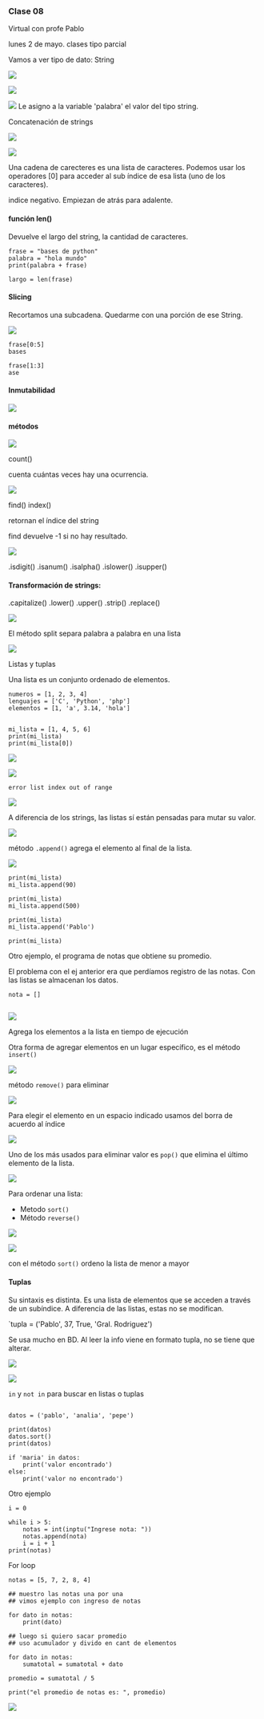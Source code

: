 ### Clase 08
Virtual con profe Pablo

lunes 2 de mayo. clases tipo parcial

Vamos a ver tipo de dato: String

![](Pasted%20image%2020220418183844.png)

![](Pasted%20image%2020220418185058.png)

![](Pasted%20image%2020220418185206.png)
Le asigno a la variable 'palabra' el valor del tipo string.

Concatenación de strings

![](Pasted%20image%2020220418185317.png)

![](Pasted%20image%2020220418185400.png)

Una cadena de carecteres es una lista de caracteres. Podemos usar los operadores [0] para acceder al sub índice de esa lista (uno de los caracteres).

indice negativo. Empiezan de atrás para adalente.

#### función len()
Devuelve el largo del string, la cantidad de caracteres.

```
frase = "bases de python"
palabra = "hola mundo"
print(palabra + frase)

largo = len(frase)

```

#### Slicing
Recortamos una subcadena. Quedarme con una porción de ese String.

![](Pasted%20image%2020220418192218.png)

```
frase[0:5]
bases

frase[1:3]
ase
```

#### Inmutabilidad


![](Pasted%20image%2020220418192845.png)

#### métodos
![](Pasted%20image%2020220418193503.png)

count()

cuenta cuántas veces hay una ocurrencia.

![](Pasted%20image%2020220418193721.png)

find()
index()

retornan el índice del string

find devuelve -1 si no hay resultado.

![](Pasted%20image%2020220418194318.png)

.isdigit()
.isanum()
.isalpha()
.islower()
.isupper()

#### Transformación de strings:

.capitalize()
.lower()
.upper()
.strip()
.replace()

![](Pasted%20image%2020220418194601.png)

El método split separa palabra a palabra en una lista

![](Pasted%20image%2020220418195024.png)


Listas y tuplas

Una lista es un conjunto ordenado de elementos.

```
numeros = [1, 2, 3, 4]
lenguajes = ['C', 'Python', 'php']
elementos = [1, 'a', 3.14, 'hola']


mi_lista = [1, 4, 5, 6]
print(mi_lista)
print(mi_lista[0])

```

![](Pasted%20image%2020220418201316.png)

![](Pasted%20image%2020220418201904.png)

`error list index out of range`

![](Pasted%20image%2020220418202014.png)

A diferencia de los strings, las listas sí están pensadas para mutar su valor.

![](Pasted%20image%2020220418202140.png)

método `.append()` agrega el elemento al final de la lista.

![](Pasted%20image%2020220418202351.png)

```
print(mi_lista)
mi_lista.append(90)

print(mi_lista)
mi_lista.append(500)

print(mi_lista)
mi_lista.append('Pablo')

print(mi_lista)
```

Otro ejemplo, el programa de notas que obtiene su promedio.

El problema con el ej anterior era que perdíamos registro de las notas. Con las listas se almacenan los datos.

```
nota = []


```

![](Pasted%20image%2020220418203245.png)

Agrega los elementos a la lista en tiempo de ejecución

Otra forma de agregar elementos en un lugar específico, es el método `insert()`

![](Pasted%20image%2020220418203339.png)

método `remove()` para eliminar

![](Pasted%20image%2020220418203548.png)

Para elegir el elemento en un espacio indicado usamos del
borra de acuerdo al índice

![](Pasted%20image%2020220418203648.png)

Uno de los más usados para eliminar valor es `pop()` que elimina el último elemento de la lista.

![](Pasted%20image%2020220418203801.png)

Para ordenar una lista:

- Metodo `sort()`
- Método `reverse()`

![](Pasted%20image%2020220418203902.png)

![](Pasted%20image%2020220418204030.png)

con el método `sort()` ordeno la lista de menor a mayor

#### Tuplas
Su sintaxis es distinta. Es una lista de elementos que se acceden a través de un subíndice. A diferencia de las listas, estas no se modifican.

`tupla = ('Pablo', 37, True, 'Gral. Rodriguez')

Se usa mucho en BD. Al leer la info viene en formato tupla, no se tiene que alterar.

![](Pasted%20image%2020220418205557.png)

![](Pasted%20image%2020220418205845.png)

`in` y `not in` para buscar en listas o tuplas

```

datos = ('pablo', 'analia', 'pepe')

print(datos)
datos.sort()
print(datos)

if 'maria' in datos:
	print('valor encontrado')
else:
	print('valor no encontrado')

```

Otro ejemplo

```
i = 0

while i > 5:
	notas = int(inptu("Ingrese nota: "))
	notas.append(nota)
	i = i + 1
print(notas)

```

For loop

```
notas = [5, 7, 2, 8, 4]

## muestro las notas una por una 
## vimos ejemplo con ingreso de notas

for dato in notas:
	print(dato)

## luego si quiero sacar promedio
## uso acumulador y divido en cant de elementos

for dato in notas:
	sumatotal = sumatotal + dato

promedio = sumatotal / 5

print("el promedio de notas es: ", promedio)

```

![](Pasted%20image%2020220418210348.png)